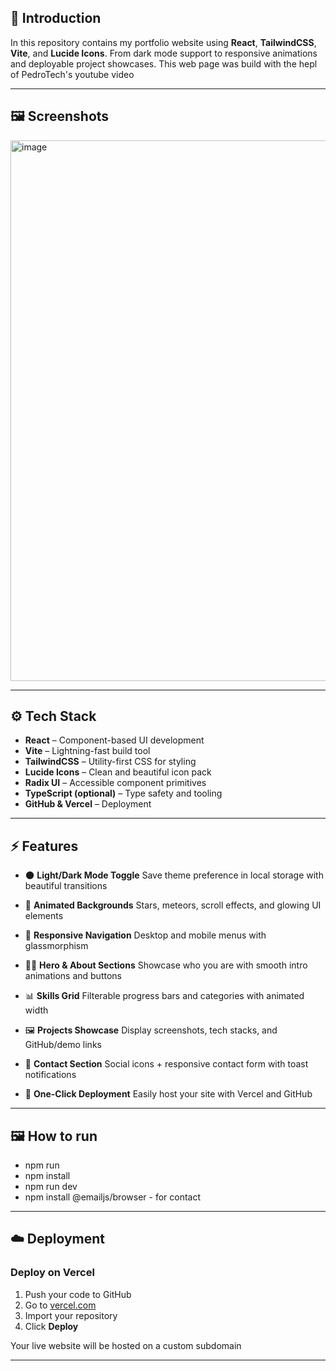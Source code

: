 ## 🚀 Introduction

In this repository contains my portfolio website using **React**, **TailwindCSS**, **Vite**, and **Lucide Icons**. From dark mode support to responsive animations and deployable project showcases. This web page was build with the hepl of PedroTech's youtube video

---
## 🖼️ Screenshots

<img width="1796" height="865" alt="image" src="https://github.com/user-attachments/assets/d9c1f29d-8d15-4b42-b08f-6b74e42ad80b" />

---

## ⚙️ Tech Stack

- **React** – Component-based UI development
- **Vite** – Lightning-fast build tool
- **TailwindCSS** – Utility-first CSS for styling
- **Lucide Icons** – Clean and beautiful icon pack
- **Radix UI** – Accessible component primitives
- **TypeScript (optional)** – Type safety and tooling
- **GitHub & Vercel** – Deployment

---

## ⚡️ Features

- 🌑 **Light/Dark Mode Toggle**
  Save theme preference in local storage with beautiful transitions

- 💫 **Animated Backgrounds**
  Stars, meteors, scroll effects, and glowing UI elements

- 📱 **Responsive Navigation**
  Desktop and mobile menus with glassmorphism

- 👨‍💻 **Hero & About Sections**
  Showcase who you are with smooth intro animations and buttons

- 📊 **Skills Grid**
  Filterable progress bars and categories with animated width

- 🖼️ **Projects Showcase**
  Display screenshots, tech stacks, and GitHub/demo links

- 📩 **Contact Section**
  Social icons + responsive contact form with toast notifications

- 🚀 **One-Click Deployment**
  Easily host your site with Vercel and GitHub

---


## 🖼️ How to run

- npm run
- npm install
- npm run dev
- npm install @emailjs/browser - for contact

---

## ☁️ Deployment

### Deploy on Vercel

1. Push your code to GitHub
2. Go to [vercel.com](https://vercel.com)
3. Import your repository
4. Click **Deploy**

Your live website will be hosted on a custom subdomain 

---
